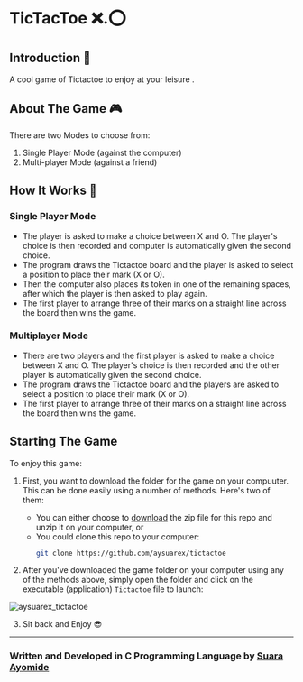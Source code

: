# TicTacToe  ❌.⭕

## Introduction :eyes: 
A cool game of Tictactoe to enjoy at your leisure .

## About The Game 🎮

There are two Modes to choose from:
1. Single Player Mode (against the computer)
2. Multi-player Mode (against a friend)

## How It Works :rocket:

### Single Player Mode
* The player is asked to make a choice between X and O. The player's choice is 
  then recorded and computer is automatically given the second choice.
* The program draws the Tictactoe board and the player is asked to select a 
 position to place their mark (X or O).
* Then the computer also places its token in one of the remaining spaces, after 
  which the player is then asked to play again.
* The first player to arrange three of their marks on a straight line across the board
   then wins the game.

### Multiplayer Mode

* There are two players and the first player is asked to make a choice between
  X and O. The player's choice is then recorded and the other player is automatically 
  given the second choice.
* The program draws the Tictactoe board and the players are asked to select a 
 position to place their mark (X or O).
* The first player to arrange three of their marks on a straight line across the board
   then wins the game.


## Starting The Game

To enjoy this game:

1. First, you want to download the folder for the game on your compuuter. This can be done easily using a number of methods. Here's two of them: 
   * You can either choose to [download](https://github.com/Aysuarex/TicTacToe/archive/refs/heads/main.zip) the zip 
   file for this repo and unzip it on your computer, or 
   * You could clone this repo to your computer:
        ```bash
        git clone https://github.com/aysuarex/tictactoe
        ```
   
2. After you've downloaded the game folder on your computer using any of the methods above, simply open the folder and click on the executable (application) `Tictactoe` file to launch:

  ![aysuarex_tictactoe](https://user-images.githubusercontent.com/99369085/186290016-cfdbdeee-9e36-4a65-9bee-fba873e3e745.png)

3. Sit back and Enjoy 😎

---
### Written and Developed in C Programming Language by [**Suara Ayomide**](https://twitter.com/aysuarex)
